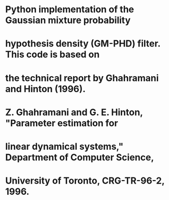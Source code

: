 # Python implementation of the Gaussian mixture probability
# hypothesis density (GM-PHD) filter. This code is based on
# the technical report by Ghahramani and Hinton (1996).
#
# Z. Ghahramani and G. E. Hinton, "Parameter estimation for
# linear dynamical systems," Department of Computer Science,
# University of Toronto, CRG-TR-96-2, 1996.